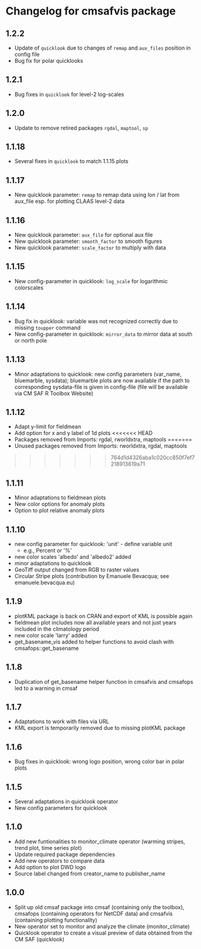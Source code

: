 # Changelog for cmsafvis package

## 1.2.2

- Update of `quicklook` due to changes of `remap` and `aux_files` position in config file
- Bug fix for polar quicklooks

## 1.2.1

- Bug fixes in `quicklook` for level-2 log-scales

## 1.2.0

- Update to remove retired packages `rgdal`, `maptool`, `sp`


## 1.1.18

- Several fixes in `quicklook` to match 1.1.15 plots

## 1.1.17

- New quicklook parameter: `remap` to remap data using lon / lat from aux_file esp. for plotting CLAAS level-2 data

## 1.1.16

- New quicklook parameter: `aux_file` for optional aux file
- New quicklook parameter: `smooth_factor` to smooth figures
- New quicklook parameter: `scale_factor` to multiply with data 

## 1.1.15

- New config-parameter in quicklook: `log_scale` for logarithmic colorscales

## 1.1.14

- Bug fix in quicklook: variable was not recognized correctly due to missing `toupper` command
- New config-parameter in quicklook: `mirror_data` to mirror data at south or north pole 

## 1.1.13

- Minor adaptations to quicklook: new config parameters (var_name, bluemarble, sysdata);
  bluemarble plots are now available if the path to corresponding sysdata-file is given
  in config-file (file will be available via CM SAF R Toolbox Website)

## 1.1.12

- Adapt y-limit for fieldmean
- Add option for x and y label of 1d plots
<<<<<<< HEAD
- Packages removed from Imports: rgdal, rworldxtra, maptools
=======
- Unused packages removed from Imports: rworldxtra, rgdal, maptools
>>>>>>> 764d1d4326aba1c020cc850f7ef7218913619a71

## 1.1.11

- Minor adaptations to fieldmean plots
- New color options for anomaly plots
- Option to plot relative anomaly plots

## 1.1.10

- new config parameter for quicklook: 'unit' - define variable unit
  - e.g., Percent or '%'
- new color scales 'albedo' and 'albedo2' added 
- minor adaptations to quicklook
- GeoTiff output changed from RGB to raster values
- Circular Stripe plots (contribution by Emanuele Bevacqua; see emanuele.bevacqua.eu)

## 1.1.9

- plotKML package is back on CRAN and export of KML is possible again
- fieldmean plot includes now all available years and not just years included
  in the climatology period
- new color scale 'larry' added
- get_basename_vis added to helper functions to avoid clash with   
  cmsafops::get_basename

## 1.1.8

- Duplication of get_basename helper function in cmsafvis and cmsafops led to
  a warning in cmsaf

## 1.1.7

- Adaptations to work with files via URL
- KML export is temporarily removed due to missing plotKML package 

## 1.1.6
- Bug fixes in quicklook: wrong logo position, wrong color bar in polar plots

## 1.1.5
- Several adaptations in quicklook operator
- New config parameters for quicklook

## 1.1.0

- Add new funtionalities to monitor_climate operator (warming stripes, trend plot, time series plot)
- Update required package dependencies
- Add new operators to compare data
- Add option to plot DWD logo
- Source label changed from creator_name to publisher_name

## 1.0.0

- Split up old cmsaf package into cmsaf (containing only the toolbox), cmsafops (containing operators for NetCDF data) 
  and cmsafvis (containing plotting functionality)
- New operator set to monitor and analyze the climate (monitor_climate)
- Quicklook operator to create a visual preview of data obtained from the CM SAF (quicklook)
